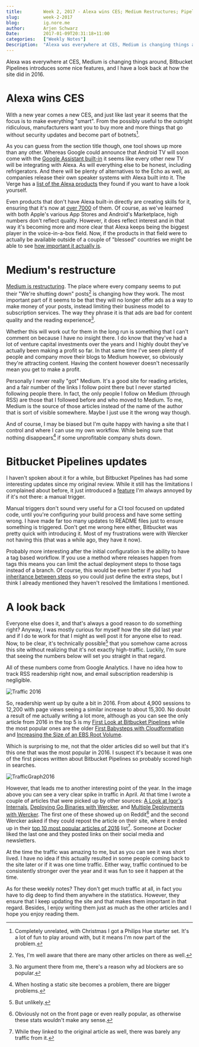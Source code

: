 ```yaml
---
title:        Week 2, 2017 - Alexa wins CES; Medium Restructures; Pipelines Updates; A Look Back
slug:         week-2-2017
blog:         ig.nore.me  
author:       Arjen Schwarz  
Date:         2017-01-09T20:31:18+11:00
categories:   ["Weekly Notes"]
Description:  "Alexa was everywhere at CES, Medium is changing things around, Bitbucket Pipelines introduces some nice features, and I have a look back at how the site did in 2016."
---
```


Alexa was everywhere at CES, Medium is changing things around, Bitbucket Pipelines introduces some nice features, and I have a look back at how the site did in 2016.

# Alexa wins CES

With a new year comes a new CES, and just like last year it seems that the focus is to make everything "smart". From the possibly useful to the outright ridiculous, manufacturers want you to buy more and more things that go without security updates and become part of botnets[^huelights].

As you can guess from the section title though, one tool shows up more than any other. Whereas Google could announce that Android TV will soon come with the [Google Assistant built-in][gatv] it seems like every other new TV will be integrating with Alexa. As will everything else to be honest, including refrigerators. And there will be plenty of alternatives to the Echo as well, as companies release their own speaker systems with Alexa built into it. The Verge has a [list of the Alexa products][vergelexa] they found if you want to have a look yourself.

Even products that don't have Alexa built-in directly are creating skills for it, ensuring that it's now at [over 7000][skills] of them. Of course, as we've learned with both Apple's various App Stores and Android's Marketplace, high numbers don't reflect quality. However, it does reflect interest and in that way it's becoming more and more clear that Alexa keeps being the biggest player in the voice-in-a-box field. Now, if the products in that field were to actually be available outside of a couple of "blessed" countries we might be able to see [how important it actually is][alexaos].

[^huelights]: Completely unrelated, with Christmas I got a Philips Hue starter set. It's a lot of fun to play around with, but it means I'm now part of the problem.

[gatv]: https://blog.google/products/assistant/coming-soon-google-assistant-android-tv-and-more/

[vergelexa]: http://www.theverge.com/ces/2017/1/4/14169550/amazon-alexa-so-many-things-at-ces-2017

[skills]: http://www.geekwire.com/2017/amazons-alexa-now-tops-7000-skills-a-7x-increase-in-7-months/

[alexaos]: https://stratechery.com/2017/amazons-operating-system/

# Medium's restructure

[Medium is restructuring][medium]. The place where every company seems to put their "We're shutting down" posts[^alsolotsofothers] is changing how they work. The most important part of it seems to be that they will no longer offer ads as a way to make money of your posts, instead limiting their business model to subscription services. The way they phrase it is that ads are bad for content quality and the reading experience[^noargument].

Whether this will work out for them in the long run is something that I can't comment on because I have no insight there. I do know that they've had a lot of venture capital investments over the years and I highly doubt they've actually been making a profit so far. In that same time I've seen plenty of people and company move their blogs to Medium however, so obviously they're attracting content. Having the content however doesn't necessarily mean you get to make a profit.

Personally I never really "got" Medium. It's a good site for reading articles, and a fair number of the links I follow point there but I never started following people there. In fact, the only people I follow on Medium (through RSS) are those that I followed before and who moved to Medium. To me, Medium is the source of those articles instead of the name of the author that is sort of visible somewhere. Maybe I just use it the wrong way though.

And of course, I may be biased but I'm quite happy with having a site that I control and where I can use my own workflow. While being sure that nothing disappears[^move] if some unprofitable company shuts down.

[medium]: https://blog.medium.com/renewing-mediums-focus-98f374a960be

[^alsolotsofothers]: Yes, I'm well aware that there are many other articles on there as well.

[^noargument]: No argument there from me, there's a reason why ad blockers are so popular.

[^move]: When hosting a static site becomes a problem, there are bigger problems.

# Bitbucket Pipelines updates

I haven't spoken about it for a while, but Bitbucket Pipelines has had some interesting updates since my original review. While it still has the limitations I complained about before, it just introduced a [feature][bbupdate] I'm always annoyed by if it's not there: a manual trigger. 

Manual triggers don't sound very useful for a CI tool focused on updated code, until you're configuring your build process and have some setting wrong. I have made far too many updates to README files just to ensure something is triggered. Don't get me wrong here either, Bitbucket was pretty quick with introducing it. Most of my frustrations were with Wercker not having this (that was a while ago, they have it now).

Probably more interesting after the initial configuration is the ability to have a tag based workflow. If you use a method where releases happen from tags this means you can limit the actual deployment steps to those tags instead of a branch. Of course, this would be even better if you had [inheritance between steps][inheritancesteps] so you could just define the extra steps, but I think I already mentioned they haven't resolved the limitations I mentioned.

[bbupdate]: https://blog.bitbucket.org/2017/01/03/2-additional-ways-trigger-builds-pipelines/

[inheritancesteps]: https://bitbucket.org/site/master/issues/12749/inheritance-extending-of-steps

# A look back

Everyone else does it, and that's always a good reason to do something right? Anyway, I was mostly curious for myself how the site did last year and if I do te work for that I might as well post it for anyone else to read. Now, to be clear, it's technically possible[^unlikely] that you somehow came across this site without realizing that it's not exactly high-traffic. Luckily, I'm sure that seeing the numbers below will set you straight in that regard.

All of these numbers come from Google Analytics. I have no idea how to track RSS readership right now, and email subscription readership is negligible.

![Traffic 2016](/img/posts/2017-01-08-Traffic2016.png)

So, readership went up by quite a bit in 2016. From about 4,900 sessions to 12,200 with page views seeing a similar increase to about 15,300. No doubt a result of me actually writing a lot more, although as you can see the only article from 2016 in the top 5 is my [First Look at Bitbucket Pipelines][bbpipelines] while the most popular ones are the older [First Babysteps with Cloudformation][babysteps] and [Increasing the Size of an EBS Root Volume][ebssize]. 

Which is surprising to me, not that the older articles did so well but that it's this one that was the most popular in 2016. I suspect it's because it was one of the first pieces written about Bitbucket Pipelines so probably scored high in searches.

![TrafficGraph2016](/img/posts/2017-01-08-TrafficGraph2016.png)

However, that leads me to another interesting point of the year. In the image above you can see a very clear spike in traffic in April. At that time I wrote a couple of articles that were picked up by other sources: [A Look at Igor's Internals][igorlook], [Deploying Go Binaries with Wercker][deploygo], and [Multiple Deployments with Wercker][multidep]. The first one of these showed up on Reddit[^notfrontpage] and the second Wercker asked if they could repost the article on their site, where it ended up in their [top 10 most popular articles of 2016][wercker10] list[^notraffic]. Someone at Docker liked the last one and they posted links on their social media and newsletters.

At the time the traffic was amazing to me, but as you can see it was short lived. I have no idea if this actually resulted in some people coming back to the site later or if it was one time traffic. Either way, traffic continued to be consistently stronger over the year and it was fun to see it happen at the time.

As for these weekly notes? They don't get much traffic at all, in fact you have to dig deep to find them anywhere in the statistics. However, they ensure that I keep updating the site and that makes them important in that regard. Besides, I enjoy writing them just as much as the other articles and I hope you enjoy reading them.

[^unlikely]: But unlikely.

[bbpipelines]: /2016/05/bitbucket-pipelines-a-first-look/

[babysteps]: /2014/08/the-first-babysteps-with-cloudformation/

[ebssize]: /2015/03/increasing-the-size-of-a-root-ebs-volume/

[igorlook]: /2016/04/a-look-at-igors-internals/

[deploygo]: /2016/03/publishing-go-binaries-with-wercker/

[multidep]: /2016/04/multiple-deployments-with-wercker/

[wercker10]: http://blog.wercker.com/top-10-engineering-blog-posts

[^notraffic]: While they linked to the original article as well, there was barely any traffic from it.

[^notfrontpage]: Obviously not on the front page or even really popular, as otherwise these stats wouldn't make any sense.
